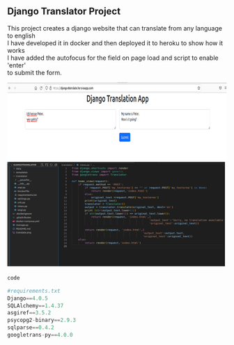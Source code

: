 <h2>Django Translator Project</h2>


<p float="left">
    <p>This project creates a django website that can translate from any language to english<br>
    I have developed it in docker and then deployed it to heroku to show how it works<br>
    I have added the autofocus for the field on page load and script to enable 'enter' <br>
    to submit the form.
    </p>
</p>



 <img src="translate.png" width="700" height="180"/>	 

<img src="translate-layout.png" width="500" height="240" />	




`code`
```python
#requirements.txt
Django==4.0.5
SQLAlchemy==1.4.37
asgiref==3.5.2
psycopg2-binary==2.9.3
sqlparse==0.4.2
googletrans-py==4.0.0
```

